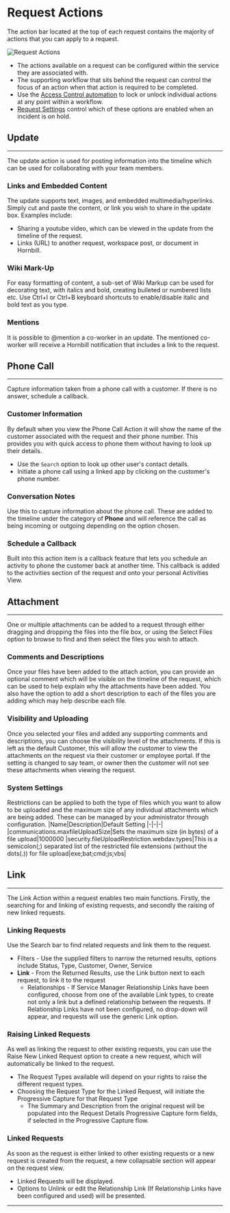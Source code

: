 # Request Actions
The action bar located at the top of each request contains the majority of actions that you can apply to a request. 

![Request Actions](_books/servicemanager-user-guide/service-portfolio/requests/images/action-bar.png)

* The actions available on a request can be configured within the service they are associated with.
* The supporting workflow that sits behind the request can control the focus of an action when that action is required to be completed.
* Use the [Access Control automation](/servicemanager-config/customize/workflows/service-manager-workflows#access-control) to lock or unlock individual actions at any point within a workflow.
* [Request Settings](/servicemanager-config/administration/request-settings#on-hold-settings) control which of these options are enabled when an incident is on hold.

## Update
----
The update action is used for posting information into the timeline which can be used for collaborating with your team members.

### Links and Embedded Content
The update supports text, images, and embedded multimedia/hyperlinks. Simply cut and paste the content, or link you wish to share in the update box. Examples include:
* Sharing a youtube video, which can be viewed in the update from the timeline of the request.
* Links (URL) to another request, workspace post, or document in Hornbill.

### Wiki Mark-Up
For easy formatting of content, a sub-set of Wiki Markup can be used for decorating text, with italics and bold, creating bulleted or numbered lists etc. Use Ctrl+I or Ctrl+B keyboard shortcuts to enable/disable italic and bold text as you type.

### Mentions
It is possible to @mention a co-worker in an update. The mentioned co-worker will receive a Hornbill notification that includes a link to the request.
<!--https://wiki.hornbill.com/index.php?title=Update_Action_Item -->
## Phone Call
----
Capture information taken from a phone call with a customer. If there is no answer, schedule a callback.

### Customer Information
By default when you view the Phone Call Action it will show the name of the customer associated with the request and their phone number. This provides you with quick access to phone them without having to look up their details.
* Use the `Search` option to look up other user's contact details.
* Initiate a phone call using a linked app by clicking on the customer's phone number.

### Conversation Notes
Use this to capture information about the phone call. These are added to the timeline under the category of **Phone** and will reference the call as being incoming or outgoing depending on the option chosen.

### Schedule a Callback
Built into this action item is a callback feature that lets you schedule an activity to phone the customer back at another time. This callback is added to the activities section of the request and onto your personal Activities View.
<!--https://wiki.hornbill.com/index.php?title=Phone_Call_Action_Item -->

## Attachment
----
One or multiple attachments can be added to a request through either dragging and dropping the files into the file box, or using the Select Files option to browse to find and then select the files you wish to attach.

### Comments and Descriptions
Once your files have been added to the attach action, you can provide an optional comment which will be visible on the timeline of the request, which can be used to help explain why the attachments have been added. You also have the option to add a short description to each of the files you are adding which may help describe each file.

### Visibility and Uploading
Once you selected your files and added any supporting comments and descriptions, you can choose the visibility level of the attachments. If this is left as the default Customer, this will allow the customer to view the attachments on the request via their customer or employee portal. If the setting is changed to say team, or owner then the customer will not see these attachments when viewing the request.

### System Settings
Restrictions can be applied to both the type of files which you want to allow to be uploaded and the maximum size of any individual attachments which are being added. These can be managed by your administrator through configuration.
|Name|Description|Default Setting
|-|-|-|
|communications.maxfileUploadSize|Sets the maximum size (in bytes) of a file upload|1000000
|security.fileUploadRestriction.webdav.types|This is a semicolon(;) separated list of the restricted file extensions (without the dots(.)) for file upload|exe;bat;cmd;js;vbs|
<!-- https://wiki.hornbill.com/index.php?title=Attachment_Action_Item -->

## Link
----
The Link Action within a request enables two main functions. Firstly, the searching for and linking of existing requests, and secondly the raising of new linked requests.

### Linking Requests
Use the Search bar to find related requests and link them to the request.
* Filters - Use the supplied filters to narrow the returned results, options include Status, Type, Customer, Owner, Service
* **Link** - From the Returned Results, use the Link button next to each request, to link it to the request
    * Relationships - If Service Manager Relationship Links have been configured, choose from one of the available Link types, to create not only a link but a defined relationship between the requests. If Relationship Links have not been configured, no drop-down will appear, and requests will use the generic Link option.

### Raising Linked Requests
As well as linking the request to other existing requests, you can use the Raise New Linked Request option to create a new request, which will automatically be linked to the request.
* The Request Types available will depend on your rights to raise the different request types.
* Choosing the Request Type for the Linked Request, will initiate the Progressive Capture for that Request Type
    * The Summary and Description from the original request will be populated into the Request Details Progressive Capture form fields, if selected in the Progressive Capture flow.

### Linked Requests
As soon as the request is either linked to other existing requests or a new request is created from the request, a new collapsable section will appear on the request view.
* Linked Requests will be displayed.
* Options to Unlink or edit the Relationship Link (If Relationship Links have been configured and used) will be presented.
----
<!--
## Linked Services
Link other related Services to the request
## Authorisers
Add Authorisers to a Request
## Email
Send an email directly from the request
## Customer
Change the customer that is associated to this request
## Assign
Reassign the request to another team or user
## Connections
Add other users that might have an interested in this request and keep them updated by email
## Escalate
Reset the Priority for this request
## Category
Set the Request Category
## Assets
Associate One or more assets to this request
## Boards
See what Boards this request is on or add it to a Board
## Solutions
If linked to a Problem Record this will present possible solutions
## Resolve and Close
Capture resolution details
## Cancel
Raised by mistake? Use this option to cancel a request
## Print
Select and Print details of the request -->